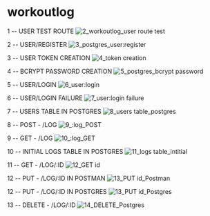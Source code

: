 # workoutlog

1 -- USER TEST ROUTE
![2_workoutlog_user route test](https://user-images.githubusercontent.com/12259461/82842729-a4838b00-9ea8-11ea-9192-d86870a17733.png)

2 -- USER/REGISTER
![3_postgres_user:register](https://user-images.githubusercontent.com/12259461/82842846-19ef5b80-9ea9-11ea-9e11-5ab1b15ccd43.png)

3 -- USER TOKEN CREATION
![4_token creation](https://user-images.githubusercontent.com/12259461/82842937-66d33200-9ea9-11ea-981f-48f9a85bdf60.png)

4 --  BCRYPT PASSWORD CREATION
![5_postgres_bcrypt password](https://user-images.githubusercontent.com/12259461/82842989-92eeb300-9ea9-11ea-8db9-02089ba765c8.png)

5 -- USER/LOGIN
![6_user:login](https://user-images.githubusercontent.com/12259461/82843016-b6b1f900-9ea9-11ea-90a1-73d0e9c98974.png)

6 -- USER/LOGIN FAILURE
![7_user:login failure](https://user-images.githubusercontent.com/12259461/82843030-cdf0e680-9ea9-11ea-8fe9-5119ddfbf5bc.png)

7 -- USERS TABLE IN POSTGRES
![8_users table_postgres](https://user-images.githubusercontent.com/12259461/82843066-f547b380-9ea9-11ea-8a66-ec6bb1452245.png)

8 -- POST - /LOG
![9_:log_POST](https://user-images.githubusercontent.com/12259461/82843088-0b557400-9eaa-11ea-9101-c4ad12dfa385.png)

9 -- GET - /LOG
![10_:log_GET](https://user-images.githubusercontent.com/12259461/82843128-32ac4100-9eaa-11ea-957c-e5099f88e6d3.png)

10 -- INITIAL LOGS TABLE IN POSTGRES
![11_logs table_intitial](https://user-images.githubusercontent.com/12259461/82843165-4c4d8880-9eaa-11ea-92ce-626808c17e7a.png)

11 -- GET - /LOG/:ID
![12_GET id](https://user-images.githubusercontent.com/12259461/82843203-69825700-9eaa-11ea-9818-75831b7e198e.png)

12 -- PUT - /LOG/:ID IN POSTMAN
![13_PUT id_Postman](https://user-images.githubusercontent.com/12259461/82843242-96cf0500-9eaa-11ea-9b2e-e0894fc19002.png)

12 -- PUT - /LOG/:ID IN POSTGRES
![13_PUT id_Postgres](https://user-images.githubusercontent.com/12259461/82843292-bcf4a500-9eaa-11ea-8bc4-6f9f1ff1245c.png)

13 -- DELETE - /LOG/:ID
![14_DELETE_Postgres](https://user-images.githubusercontent.com/12259461/82843316-cbdb5780-9eaa-11ea-88ff-63f57ef20ee7.png)
